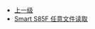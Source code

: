 * [上一级](docs/wy876_poc/)
* [Smart S85F 任意文件读取](docs/wy876_poc/Smart%20S85F/Smart%20S85F%20%E4%BB%BB%E6%84%8F%E6%96%87%E4%BB%B6%E8%AF%BB%E5%8F%96.md)
